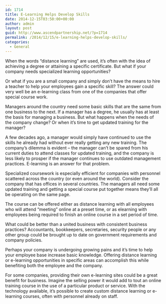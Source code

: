 ```yaml
---
id: 1714
title: E-Learning Helps Develop Skills
date: 2014-12-15T03:50:00+00:00
author: admin
layout: post
guid: http://www.ascendpartnership.net/?p=1714
permalink: /2014/12/15/e-learning-helps-develop-skills/
categories:
  - General
---
```

When the words &#8220;distance learning&#8221; are used, it&#8217;s often with the idea of achieving a degree or attaining a specific certificate. But what if your company needs specialized learning opportunities?

Or what if you are a small company and simply don&#8217;t have the means to hire a teacher to help your employees gain a specific skill? The answer could very well be an e-learning class from one of the companies that offer special course work.

Managers around the country need some basic skills that are the same from one business to the next. If a manager has a degree, he usually has at least the basis for managing a business. But what happens when the needs of the company change? Or when it&#8217;s time to get updated training for the manager?

A few decades ago, a manager would simply have continued to use the skills he already had without ever really getting any new training. The company&#8217;s dilemma is evident &#8211; the manager can&#8217;t be spared from his current duties to attend classes for updated training, and the company is less likely to prosper if the manager continues to use outdated management practices. E-learning is an answer for that problem.

Specialized coursework is especially efficient for companies with personnel scattered across the country (or even around the world). Consider the company that has offices in several countries. The managers all need some updated training and getting a special course put together means they&#8217;ll all be operating on the same page.

The course can be offered either as distance learning with all employees who will attend &#8220;meeting&#8221; online at a preset time, or as elearning with employees being required to finish an online course in a set period of time.

What could be better than a united business with consistent business practices? Accountants, bookkeepers, secretaries, security people or any other group could be brought up to date on government requirements and company policies.

Perhaps your company is undergoing growing pains and it&#8217;s time to help your employee base increase basic knowledge. Offering distance learning or e-learning opportunities in specific areas can accomplish this while benefiting both the employee and the company.

For some companies, providing their own e-learning sites could be a great benefit for business. Imagine the selling power it would add to tout an online training course in the use of a particular product or service. With the technology available, it&#8217;s possible to create custom distance learning or e-learning courses, often with personnel already on staff.